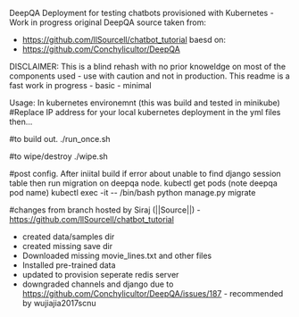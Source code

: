 DeepQA Deployment for testing chatbots provisioned with Kubernetes - Work in progress original DeepQA source taken from:

- https://github.com/llSourcell/chatbot_tutorial
baesd on:
- https://github.com/Conchylicultor/DeepQA

DISCLAIMER:
This is a blind rehash with no prior knoweldge on most of the components used - use with caution and not in production.
This readme is a fast work in progress - basic - minimal 

Usage:
In kubernetes environemnt (this was build and tested in minikube)
#Replace IP address for your local kubernetes deployment in the yml files then...

#to build out.
./run_once.sh

#to wipe/destroy
./wipe.sh

#post config.
After iniital build if error about unable to find django session table then run migration on deepqa node.
kubectl get pods (note deepqa pod name)
kubectl exec -it <pod name> -- /bin/bash
python manage.py migrate


#changes from branch hosted by Siraj (||Source||) - https://github.com/llSourcell/chatbot_tutorial

- created data/samples dir
- created missing save dir
- Downloaded missing movie_lines.txt and other files
- Installed pre-trained data
- updated to provision seperate redis server
- downgraded channels and django due to https://github.com/Conchylicultor/DeepQA/issues/187 - recommended by wujiajia2017scnu 
